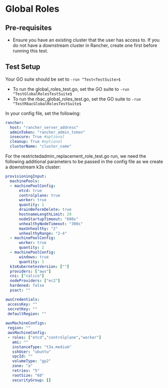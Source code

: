 # Global Roles

## Pre-requisites

- Ensure you have an existing cluster that the user has access to. If you do not have a downstream cluster in Rancher, create one first before running this test.

## Test Setup

Your GO suite should be set to `-run ^Test<TestSuite>$`

- To run the global_roles_test.go, set the GO suite to `-run ^TestGlobalRolesTestSuite$`
- To run the rbac_global_roles_test.go, set the GO suite to `-run ^TestRbacGlobalRolesTestSuite$`

In your config file, set the following:

```yaml
rancher: 
  host: "rancher_server_address"
  adminToken: "rancher_admin_token"
  insecure: True #optional
  cleanup: True #optional
  clusterName: "cluster_name"
```
For the restrictedadmin_replacement_role_test.go run, we need the following additional parameters to be passed in the config file as we create a downstream k3s cluster:

```yaml
provisioningInput:
  machinePools:
  - machinePoolConfig:
      etcd: true
      controlplane: true
      worker: true
      quantity: 1
      drainBeforeDelete: true
      hostnameLengthLimit: 29
      nodeStartupTimeout: "600s"
      unhealthyNodeTimeout: "300s"
      maxUnhealthy: "2"
      unhealthyRange: "2-4"
  - machinePoolConfig:
      worker: true
      quantity: 2
  - machinePoolConfig:
      windows: true
      quantity: 1
  k3sKubernetesVersion: [""]
  providers: ["aws"]
  cni: ["calico"]
  nodeProviders: ["ec2"]
  hardened: false
  psact: ""

awsCredentials:
 accessKey: ""
 secretKey: ""
 defaultRegion: ""
 
awsMachineConfigs:
 region: ""
 awsMachineConfig:
 - roles: ["etcd","controlplane","worker"]
   ami: ""
   instanceType: "t3a.medium"                
   sshUser: "ubuntu"
   vpcId: ""
   volumeType: "gp2"                         
   zone: "a"
   retries: "5"                              
   rootSize: "60"                            
   securityGroup: []
```
